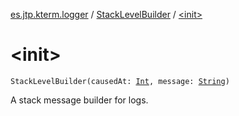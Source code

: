 [es.jtp.kterm.logger](../index.md) / [StackLevelBuilder](index.md) / [&lt;init&gt;](./-init-.md)

# &lt;init&gt;

`StackLevelBuilder(causedAt: `[`Int`](https://kotlinlang.org/api/latest/jvm/stdlib/kotlin/-int/index.html)`, message: `[`String`](https://kotlinlang.org/api/latest/jvm/stdlib/kotlin/-string/index.html)`)`

A stack message builder for logs.

